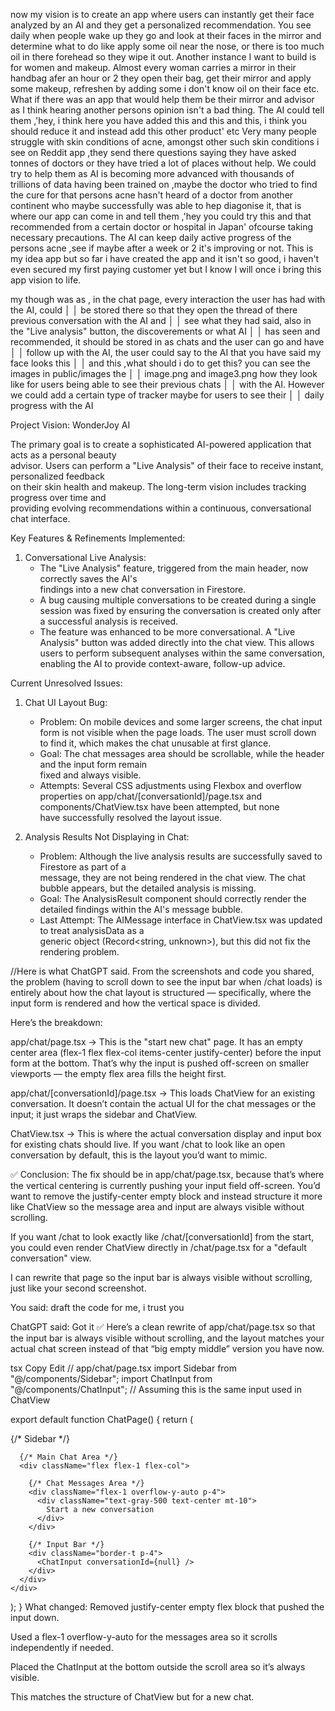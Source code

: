 now my vision is to create an app where users can instantly get their face analyzed by an AI and they get a personalized recommendation. You see daily when people wake up they go and look at their faces in the mirror and determine what to do like apply some oil near the nose, or there is too much oil in there forehead so they wipe it out.
Another instance I want to build is for women and makeup. Almost every woman carries a mirror in their handbag afer an hour or 2 they open their bag, get their mirror and apply some makeup, refreshen by adding some i don't know oil on their face etc. What if there was an app that would help them be their mirror and advisor as I think hearing another persons opinion isn't a bad thing. The AI could tell them ,'hey, i think here you have added this and this and this, i think you should reduce it and instead add this other product' etc
Very many people struggle with skin conditions of acne, amongst other such skin conditions i see on Reddit app ,they send there questions saying they have asked tonnes of doctors or they have tried a lot of places without help. We could try to help them as AI is becoming more advanced with thousands of trillions of data having been trained on ,maybe the doctor who tried to find the cure for that persons acne hasn't heard of a doctor from another continent who maybe successfully was able to hep diagonise it, that is where our app can come in and tell them ,'hey you could try this and that recommended from a certain doctor or hospital in Japan' ofcourse taking necessary precautions. The AI can keep daily active progress of the persons acne ,see if maybe after a week or 2 it's improving or not. This is my idea app but so far i have created the app and it isn't so good, i haven't even secured my first paying customer yet but I know I will once i bring this app vision to life.

my though was as , in the chat page, every interaction the user has had with the AI, could         │
│   be stored there so that they open the thread of there previous conversation with the AI and        │
│   see what they had said, also in the "Live analysis" button, the discoverements or what AI          │
│   has seen and recommended, it should be stored in as chats and the user can go and have             │
│   follow up with the AI, the user could say to the AI that you have said my face looks this          │
│   and this ,what should i do to get this? you can see the images in public/images the                │
│   image.png and image3.png how they look like for users being able to see their previous chats       │
│   with the AI. However we could add a certain type of tracker maybe for users to see their           │
│   daily progress with the AI  



  Project Vision: WonderJoy AI

  The primary goal is to create a sophisticated AI-powered application that acts as a personal beauty   
  advisor. Users can perform a "Live Analysis" of their face to receive instant, personalized feedback  
  on their skin health and makeup. The long-term vision includes tracking progress over time and        
  providing evolving recommendations within a continuous, conversational chat interface.

  Key Features & Refinements Implemented:

   1. Conversational Live Analysis:
       * The "Live Analysis" feature, triggered from the main header, now correctly saves the AI's       
         findings into a new chat conversation in Firestore.
       * A bug causing multiple conversations to be created during a single session was fixed by ensuring
         the conversation is created only after a successful analysis is received.
       * The feature was enhanced to be more conversational. A "Live Analysis" button was added directly 
         into the chat view. This allows users to perform subsequent analyses within the same
         conversation, enabling the AI to provide context-aware, follow-up advice.

  Current Unresolved Issues:

   1. Chat UI Layout Bug:
       * Problem: On mobile devices and some larger screens, the chat input form is not visible when the 
         page loads. The user must scroll down to find it, which makes the chat unusable at first glance.
       * Goal: The chat messages area should be scrollable, while the header and the input form remain   
         fixed and always visible.
       * Attempts: Several CSS adjustments using Flexbox and overflow properties on
         app/chat/[conversationId]/page.tsx and components/ChatView.tsx have been attempted, but none    
         have successfully resolved the layout issue.

   2. Analysis Results Not Displaying in Chat:
       * Problem: Although the live analysis results are successfully saved to Firestore as part of a    
         message, they are not being rendered in the chat view. The chat bubble appears, but the detailed
         analysis is missing.
       * Goal: The AnalysisResult component should correctly render the detailed findings within the AI's
         message bubble.
       * Last Attempt: The AIMessage interface in ChatView.tsx was updated to treat analysisData as a    
         generic object (Record<string, unknown>), but this did not fix the rendering problem.

//Here is what ChatGPT said.
         From the screenshots and code you shared, the problem (having to scroll down to see the input bar when /chat loads) is entirely about how the chat layout is structured — specifically, where the input form is rendered and how the vertical space is divided.

Here’s the breakdown:

app/chat/page.tsx → This is the "start new chat" page. It has an empty center area (flex-1 flex flex-col items-center justify-center) before the input form at the bottom. That’s why the input is pushed off-screen on smaller viewports — the empty flex area fills the height first.

app/chat/[conversationId]/page.tsx → This loads ChatView for an existing conversation. It doesn’t contain the actual UI for the chat messages or the input; it just wraps the sidebar and ChatView.

ChatView.tsx → This is where the actual conversation display and input box for existing chats should live. If you want /chat to look like an open conversation by default, this is the layout you’d want to mimic.

✅ Conclusion:
The fix should be in app/chat/page.tsx, because that’s where the vertical centering is currently pushing your input field off-screen. You’d want to remove the justify-center empty block and instead structure it more like ChatView so the message area and input are always visible without scrolling.

If you want /chat to look exactly like /chat/[conversationId] from the start, you could even render ChatView directly in /chat/page.tsx for a "default conversation" view.

I can rewrite that page so the input bar is always visible without scrolling, just like your second screenshot.








You said:
draft the code for me, i trust you


ChatGPT said:
Got it ✅
Here’s a clean rewrite of app/chat/page.tsx so that the input bar is always visible without scrolling, and the layout matches your actual chat screen instead of that “big empty middle” version you have now.

tsx
Copy
Edit
// app/chat/page.tsx
import Sidebar from "@/components/Sidebar";
import ChatInput from "@/components/ChatInput"; // Assuming this is the same input used in ChatView

export default function ChatPage() {
  return (
    <div className="flex h-screen">
      {/* Sidebar */}
      <Sidebar />

      {/* Main Chat Area */}
      <div className="flex flex-1 flex-col">
        
        {/* Chat Messages Area */}
        <div className="flex-1 overflow-y-auto p-4">
          <div className="text-gray-500 text-center mt-10">
            Start a new conversation
          </div>
        </div>

        {/* Input Bar */}
        <div className="border-t p-4">
          <ChatInput conversationId={null} />
        </div>
      </div>
    </div>
  );
}
What changed:
Removed justify-center empty flex block that pushed the input down.

Used a flex-1 overflow-y-auto for the messages area so it scrolls independently if needed.

Placed the ChatInput at the bottom outside the scroll area so it’s always visible.

This matches the structure of ChatView but for a new chat.